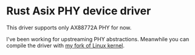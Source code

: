 # Rust Asix PHY device driver

This driver supports only AX88772A PHY for now.

I've been working for upstreaming PHY abstractions. Meanwhile you can compile the driver with [my fork of Linux kernel](https://github.com/fujita/linux/tree/rust-next-phy-v1).

